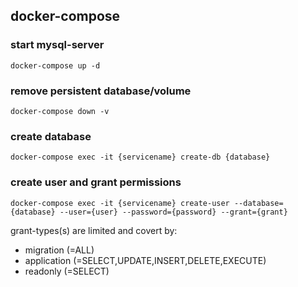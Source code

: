 ## docker-compose

### start mysql-server

```docker-compose up -d```

### remove persistent database/volume

```docker-compose down -v```

### create database

```docker-compose exec -it {servicename} create-db {database}```

### create user and grant permissions

```docker-compose exec -it {servicename} create-user --database={database} --user={user} --password={password} --grant={grant}```

grant-types(s) are limited and covert by:
- migration (=ALL)
- application (=SELECT,UPDATE,INSERT,DELETE,EXECUTE)
- readonly (=SELECT)